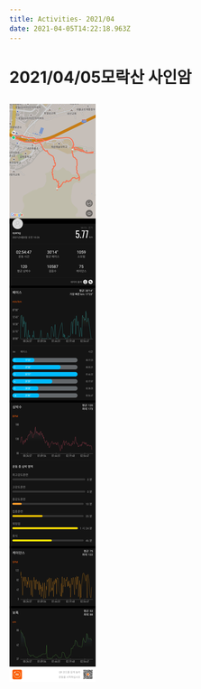 ```yaml
---
title: Activities- 2021/04
date: 2021-04-05T14:22:18.963Z
---
```

# 2021/04/05모락산 사인암
## 
![](images/uploads/1617613074934.jpg)